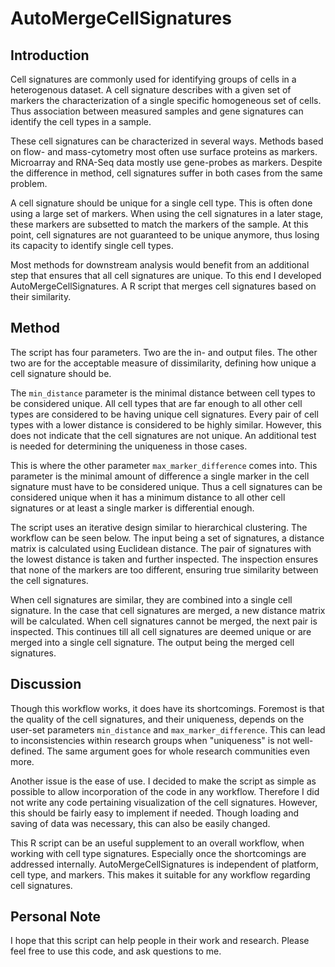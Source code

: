 # AutoMergeCellSignatures
## Introduction
Cell signatures are commonly used for identifying groups of cells in a heterogenous dataset. A cell signature describes with a given set of markers the characterization of a single specific homogeneous set of cells. Thus association between measured samples and gene signatures can identify the cell types in a sample.

These cell signatures can be characterized in several ways. Methods based on flow- and mass-cytometry most often use surface proteins as markers. Microarray and RNA-Seq data mostly use gene-probes as markers. Despite the difference in method, cell signatures suffer in both cases from the same problem.

A cell signature should be unique for a single cell type. This is often done using a large set of markers. When using the cell signatures in a later stage, these markers are subsetted to match the markers of the sample. At this point, cell signatures are not guaranteed to be unique anymore, thus losing its capacity to identify single cell types.

Most methods for downstream analysis would benefit from an additional step that ensures that all cell signatures are unique. To this end I developed AutoMergeCellSignatures. A R script that merges cell signatures based on their similarity.

## Method
The script has four parameters. Two are the in- and output files. The other two are for the acceptable measure of dissimilarity, defining how unique a cell signature should be.

The `min_distance` parameter is the minimal distance between cell types to be considered unique. All cell types that are far enough to all other cell types are considered to be having unique cell signatures. Every pair of cell types with a lower distance is considered to be highly similar. However, this does not indicate that the cell signatures are not unique. An additional test is needed for determining the uniqueness in those cases.

This is where the other parameter `max_marker_difference` comes into. This parameter is the minimal amount of difference a single marker in the cell signature must have to be considered unique. Thus a cell signatures can be considered unique when it has a minimum distance to all other cell signatures or at least a single marker is differential enough.

The script uses an iterative design similar to hierarchical clustering. The workflow can be seen below. The input being a set of signatures, a distance matrix is calculated using Euclidean distance. The pair of signatures with the lowest distance is taken and further inspected. The inspection ensures that none of the markers are too different, ensuring true similarity between the cell signatures.

When cell signatures are similar, they are combined into a single cell signature. In the case that cell signatures are merged, a new distance matrix will be calculated. When cell signatures cannot be merged, the next pair is inspected. This continues till all cell signatures are deemed unique or are merged into a single cell signature. The output being the merged cell signatures.

## Discussion
Though this workflow works, it does have its shortcomings. Foremost is that the quality of the cell signatures, and their uniqueness, depends on the user-set parameters `min_distance` and `max_marker_difference`. This can lead to inconsistencies within research groups when "uniqueness" is not well-defined. The same argument goes for whole research communities even more.

Another issue is the ease of use. I decided to make the script as simple as possible to allow incorporation of the code in any workflow. Therefore I did not write any code pertaining visualization of the cell signatures. However, this should be fairly easy to implement if needed. Though loading and saving of data was necessary, this can also be easily changed.

This R script can be an useful supplement to an overall workflow, when working with cell type signatures. Especially once the shortcomings are addressed internally. AutoMergeCellSignatures is independent of platform, cell type, and markers. This makes it suitable for any workflow regarding cell signatures.

## Personal Note
I hope that this script can help people in their work and research. Please feel free to use this code, and ask questions to me.